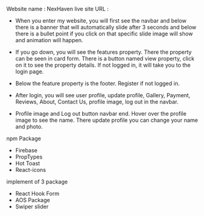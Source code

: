 Website name : NexHaven
live site URL : 

* When you enter my website, you will first see the navbar and below there is a banner that will automatically slide after 3 seconds and below there is a bullet point if you click on that specific slide image will show and animation will happen.  

* If you go down, you will see the features property.  There the property can be seen in card form.  There is a button named view property, click on it to see the property details.  If not logged in, it will take you to the login page.  

* Below the feature property is the footer.  Register if not logged in.  

* After login, you will see user profile, update profile, Gallery, Payment, Reviews, About, Contact Us, profile image, log out in the navbar.  

* Profile image and Log out button navbar end.  Hover over the profile image to see the name. There update profile you can change your name and photo.


npm Package
* Firebase
* PropTypes
* Hot Toast
* React-icons

implement of 3 package
* React Hook Form
* AOS Package
* Swiper slider